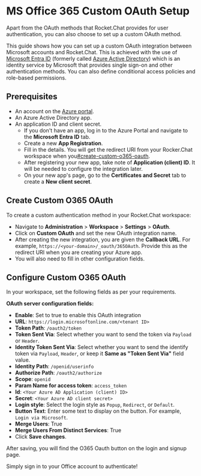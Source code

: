 # MS Office 365 Custom OAuth Setup

Apart from the OAuth methods that Rocket.Chat provides for user authentication, you can also choose to set up a custom OAuth method.

This guide shows how you can set up a custom OAuth integration between Microsoft accounts and Rocket.Chat. This is achieved with the use of[ Microsoft Entra ID](https://www.microsoft.com/en-us/security/business/identity-access/microsoft-entra-id) (formerly called [Azure Active Directory](https://azure.microsoft.com/en-us/services/active-directory/)) which is an identity service by Microsoft that provides single sign-on and other authentication methods. You can also define conditional access policies and role-based permissions.

## Prerequisites

* An account on the [Azure portal](https://portal.azure.com/).
* An Azure Active Directory app.
* An application ID and client secret.
  * If you don't have an app, log in to the Azure Portal and navigate to the **Microsoft Entra ID** tab.
  * Create a new **App Registration**.
  * Fill in the details. You will get the redirect URI from your Rocker.Chat workspace when you[#create-custom-o365-oauth](ms-office-365-oauth-setup.md#create-custom-o365-oauth "mention").
  * After registering your new app, take note of **Application (client) ID**. It will be needed to configure the integration later.
  * On your new app's page, go to the **Certificates and Secret** tab to create a **New client secret**.

## Create Custom O365 OAuth

To create a custom authentication method in your Rocket.Chat workspace:

* Navigate to **Administration** > **Workspace** > **Settings** > **OAuth**.
* Click on **Custom OAuth** and set the new OAuth integration name.
* After creating the new integration, you are given the **Callback URL**. For example, `https://<your-domain>/_oauth/365OAuth`. Provide this as the redirect URI when you are creating your Azure app.
* You will also need to fill in other configuration fields.

## Configure Custom O365 OAuth

In your workspace, set the following fields as per your requirements.

**OAuth server configuration fields:**

* **Enable**: Set to true to enable this OAuth integration
* **URL**: `https://login.microsoftonline.com/<tenant ID>`
* **Token Path**:  `/oauth2/token`
* **Token Sent Via**: Select whether you want to send the token via `Payload` or `Header`.
* **Identity Token Sent Via**: Select whether you want to send the identify token via `Payload`, `Header`, or keep it **Same as "Token Sent Via"** field value.
* **Identity Path**: `/openid/userinfo`
* **Authorize Path**: `/oauth2/authorize`
* **Scope**: `openid`
* **Param Name for access token**: `access_token`
* **Id**: `<Your Azure AD Application (client) ID>`
* **Secret**: `<Your Azure AD client secret>`
* **Login style**: Select the login style as `Popup`, `Redirect`, or `Default`.
* **Button Text**: Enter some text to display on the button. For example, `Login via Microsoft`.
* **Merge Users**: True
* **Merge Users From Distinct Services**: True
* Click **Save changes**.

After saving, you will find the O365 Oauth button on the login and signup page.&#x20;

Simply sign in to your Office account to authenticate!
